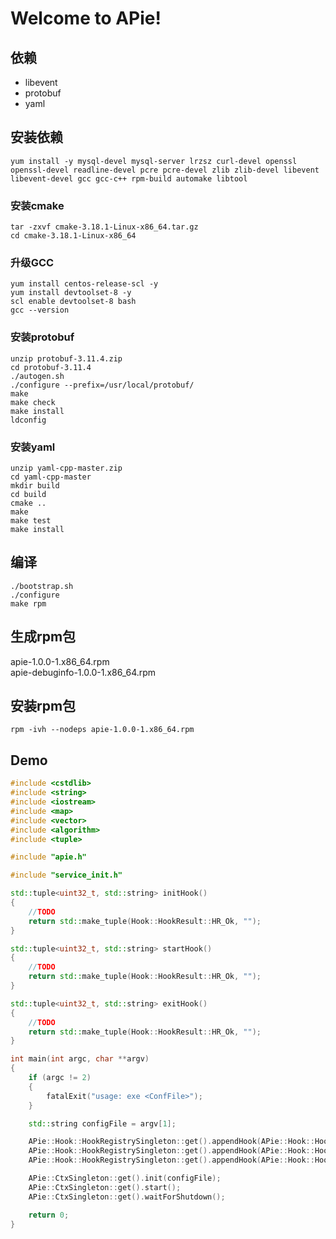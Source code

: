 # Welcome to APie!


## 依赖

 - libevent
 - protobuf
 - yaml

## 安装依赖
```shell
yum install -y mysql-devel mysql-server lrzsz curl-devel openssl openssl-devel readline-devel pcre pcre-devel zlib zlib-devel libevent libevent-devel gcc gcc-c++ rpm-build automake libtool
```
### 安装cmake
```shell
tar -zxvf cmake-3.18.1-Linux-x86_64.tar.gz
cd cmake-3.18.1-Linux-x86_64
```
### 升级GCC
```shell
yum install centos-release-scl -y
yum install devtoolset-8 -y
scl enable devtoolset-8 bash
gcc --version
```
### 安装protobuf
```shell
unzip protobuf-3.11.4.zip
cd protobuf-3.11.4
./autogen.sh
./configure --prefix=/usr/local/protobuf/
make
make check
make install
ldconfig
```
### 安装yaml
```shell
unzip yaml-cpp-master.zip
cd yaml-cpp-master
mkdir build
cd build
cmake ..
make
make test
make install
```

## 编译
```shell
./bootstrap.sh
./configure
make rpm
```

## 生成rpm包
apie-1.0.0-1.x86_64.rpm  
apie-debuginfo-1.0.0-1.x86_64.rpm

## 安装rpm包
```shell
rpm -ivh --nodeps apie-1.0.0-1.x86_64.rpm
```

## Demo
```cpp
#include <cstdlib>
#include <string>
#include <iostream>
#include <map>
#include <vector>
#include <algorithm>
#include <tuple>

#include "apie.h"

#include "service_init.h"

std::tuple<uint32_t, std::string> initHook()
{
	//TODO
	return std::make_tuple(Hook::HookResult::HR_Ok, "");
}

std::tuple<uint32_t, std::string> startHook()
{
	//TODO
	return std::make_tuple(Hook::HookResult::HR_Ok, "");
}

std::tuple<uint32_t, std::string> exitHook()
{
	//TODO
	return std::make_tuple(Hook::HookResult::HR_Ok, "");
}

int main(int argc, char **argv)
{
	if (argc != 2)
	{
		fatalExit("usage: exe <ConfFile>");
	}

	std::string configFile = argv[1];

	APie::Hook::HookRegistrySingleton::get().appendHook(APie::Hook::HookPoint::HP_Init, initHook);
	APie::Hook::HookRegistrySingleton::get().appendHook(APie::Hook::HookPoint::HP_Start, startHook);
	APie::Hook::HookRegistrySingleton::get().appendHook(APie::Hook::HookPoint::HP_Exit, exitHook);

	APie::CtxSingleton::get().init(configFile);
	APie::CtxSingleton::get().start();
	APie::CtxSingleton::get().waitForShutdown();

    return 0;
}
```